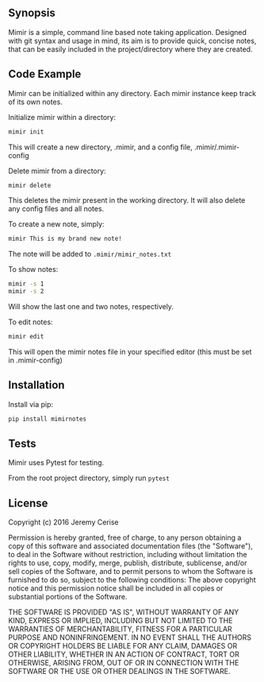 ## Synopsis

Mimir is a simple, command line based note taking application. Designed with git syntax and usage in mind, its aim is to
provide quick, concise notes, that can be easily included in the project/directory where they are created.

## Code Example

Mimir can be initialized within any directory. Each mimir instance keep track of its own notes.

Initialize mimir within a directory:
```bash
mimir init
```

This will create a new directory, .mimir, and a config file, .mimir/.mimir-config

Delete mimir from a directory:
```bash
mimir delete
```

This deletes the mimir present in the working directory. It will also delete any config files and all notes.

To create a new note, simply:
```bash
mimir This is my brand new note!
```

The note will be added to `.mimir/mimir_notes.txt`

To show notes:
```bash
mimir -s 1
mimir -s 2
```
Will show the last one and two notes, respectively.

To edit notes:
```bash
mimir edit
```
This will open the mimir notes file in your specified editor (this must be set in .mimir-config)

## Installation

Install via pip:
```bash
pip install mimirnotes
```

## Tests

Mimir uses Pytest for testing.

From the root project directory, simply run `pytest`

## License

Copyright (c) 2016 Jeremy Cerise

Permission is hereby granted, free of charge, to any person obtaining
a copy of this software and associated documentation files (the
"Software"), to deal in the Software without restriction, including
without limitation the rights to use, copy, modify, merge, publish,
distribute, sublicense, and/or sell copies of the Software, and to
permit persons to whom the Software is furnished to do so, subject to
the following conditions:
The above copyright notice and this permission notice shall be
included in all copies or substantial portions of the Software.

THE SOFTWARE IS PROVIDED "AS IS", WITHOUT WARRANTY OF ANY KIND,
EXPRESS OR IMPLIED, INCLUDING BUT NOT LIMITED TO THE WARRANTIES OF
MERCHANTABILITY, FITNESS FOR A PARTICULAR PURPOSE AND
NONINFRINGEMENT. IN NO EVENT SHALL THE AUTHORS OR COPYRIGHT HOLDERS BE
LIABLE FOR ANY CLAIM, DAMAGES OR OTHER LIABILITY, WHETHER IN AN ACTION
OF CONTRACT, TORT OR OTHERWISE, ARISING FROM, OUT OF OR IN CONNECTION
WITH THE SOFTWARE OR THE USE OR OTHER DEALINGS IN THE SOFTWARE.